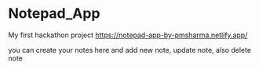 # Notepad_App
My first hackathon project
https://notepad-app-by-pmsharma.netlify.app/

you can create your notes here and add new note, update note, also delete note
